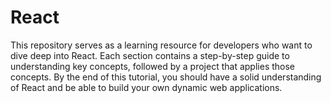 # React
 
This repository serves as a learning resource for developers who want to dive deep into React. Each section contains a step-by-step guide to understanding key concepts, followed by a project that applies those concepts. By the end of this tutorial, you should have a solid understanding of React and be able to build your own dynamic web applications.
